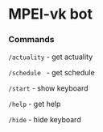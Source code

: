 # MPEI-vk bot

### Commands

`/actuality` - get actuality

`/schedule ` - get schedule

`/start` - show keyboard

`/help` - get help

`/hide` - hide keyboard
